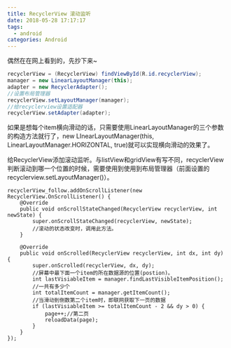 ```yaml
---
title: RecyclerView 滚动监听
date: 2018-05-28 17:17:17
tags:
  - android
categories: Android
---
```

偶然在在网上看到的，先抄下来~

```java
recyclerView = (RecyclerView) findViewById(R.id.recyclerView);
manager = new LinearLayoutManager(this);
adapter = new RecyclerAdapter();
//设置布局管理器
recyclerView.setLayoutManager(manager);
//给recyclerview设置适配器
recyclerView.setAdapter(adapter);
```

如果是想每个item横向滑动的话，只需要使用LinearLayoutManager的三个参数的构造方法就行了，new LInearLayoutManager(this, LinearLayoutManager.HORIZONTAL, true)就可以实现横向滑动的效果了。

给RecyclerView添加滚动监听。与listView和gridView有写不同，recyclerView判断滚动到哪一个位置的时候，需要使用到使用到布局管理器（前面设置的recyclerview.setLayoutManager()）。

```
recyclerView_follow.addOnScrollListener(new RecyclerView.OnScrollListener() {
    @Override
    public void onScrollStateChanged(RecyclerView recyclerView, int newState) {
        super.onScrollStateChanged(recyclerView, newState);
        //滚动的状态改变时，调用此方法。
    }
 
    @Override
    public void onScrolled(RecyclerView recyclerView, int dx, int dy) {
        super.onScrolled(recyclerView, dx, dy);
        //屏幕中最下面一个item的所在数据源的位置(postion)。
        int lastVisiableItem = manager.findLastVisibleItemPosition();
        //一共有多少个
        int totalItemCount = manager.getItemCount();
        //当滑动到倒数第二个item时，即联网获取下一页的数据
        if (lastVisiableItem >= totalItemCount - 2 && dy > 0) {
            page++;//第二页
            reloadData(page);
        }
    }
});
```